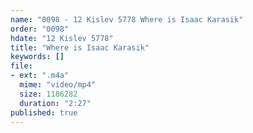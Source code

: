 ```yaml
---
name: "0098 - 12 Kislev 5778 Where is Isaac Karasik"
order: "0098"
hdate: "12 Kislev 5778"
title: "Where is Isaac Karasik"
keywords: []
file:
- ext: ".m4a"
  mime: "video/mp4"
  size: 1186282
  duration: "2:27"
published: true
---
```


